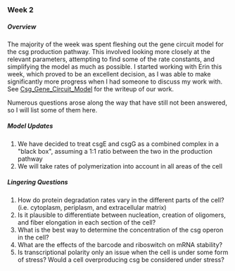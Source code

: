 ### Week 2

##### Overview
The majority of the week was spent fleshing out the gene circuit model for the csg production pathway. This involved looking more closely at the relevant parameters, attempting to find some of the rate constants, and simplifying the model as much as possible. I started working with Erin this week, which proved to be an excellent decision, as I was able to make significantly more progress when I had someone to discuss my work with. See [Csg_Gene_Circuit_Model](https://github.com/crimsonigem/Hyeon-Jae/blob/master/gene_circuit_model/Csg_Gene_Circuit_Model.pdf) for the writeup of our work.

Numerous questions arose along the way that have still not been answered, so I will list some of them here.

##### Model Updates
1. We have decided to treat csgE and csgG as a combined complex in a  "black box", assuming a 1:1 ratio between the two in the production pathway
2. We will take rates of polymerization into account in all areas of the cell

##### Lingering Questions
1. How do protein degradation rates vary in the different parts of the cell? (i.e. cytoplasm, periplasm, and extracellular matrix)
2. Is it plausible to differentiate between nucleation, creation of oligomers, and fiber elongation in each section of the cell?
3. What is the best way to determine the concentration of the csg operon in the cell?
4. What are the effects of the barcode and riboswitch on mRNA stability?
5. Is transcriptional polarity only an issue when the cell is under some form of stress? Would a cell overproducing csg be considered under stress?
